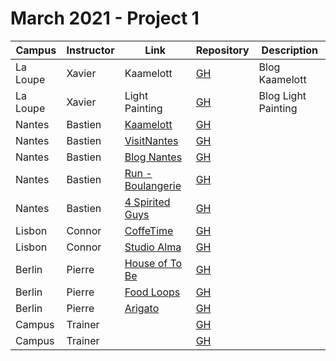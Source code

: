 # March 2021 - Project 1

| Campus     | Instructor    | Link                                                                        | Repository                                                        | Description                                            |
| ---------- | ------------- | --------------------------------------------------------------------------- | ----------------------------------------------------------------- | ------------------------------------------------------ |
| La Loupe   | Xavier        | Kaamelott                                 | [GH](https://github.com/dlandouard/projetKaamelott)                     | Blog Kaamelott                            |
| La Loupe   | Xavier        | Light Painting                                 | [GH](https://github.com/Benjamin-Moneta/Les-zartistes)             | Blog Light Painting                            |
| Nantes     | Bastien       | [Kaamelott](https://jbwcs.github.io/Kaamelott/)                                                                     | [GH](https://github.com/JbWCS/Kaamelott)                                                            |                                                |
| Nantes     | Bastien       | [VisitNantes](https://teasmade.github.io/VisitNantes/)                                                              | [GH](https://github.com/teasmade/VisitNantes)                                                            |                                                |
| Nantes     | Bastien       | [Blog Nantes](https://pbouhours.github.io/BienvenueNantes.github.io/)                                                | [GH](https://github.com/PBouhours/Projet1-NantesWebSite)                                                            |                                                |
| Nantes     | Bastien       | [Run - Boulangerie](https://vgaugler.github.io/RunBoulangerie-HTML-CSS-JS/index.html)                               | [GH](https://github.com/Crocoya/Projet-1-Run)                                                            |                                                |
| Nantes     | Bastien       | [4 Spirited Guys](http://www.apoppe.com/)                                                                           | [GH](https://github.com/Poppe-A/4-spirited-guys) 
| Lisbon     | Connor       | [CoffeTime](https://coffeetime-wcs.github.io/CoffeeTime/)                           | [GH]()                                                        |
| Lisbon     | Connor       | [Studio Alma](https://studio-alma.netlify.app/index.html)                           | [GH]()                                                        |
| Berlin     | Pierre       | [House of To Be](https://okankarakaya.github.io/house-of-tobe/)                           | [GH]()                                                        |
| Berlin     | Pierre       | [Food Loops](https://lucamilanese90.github.io/foodLoops/index.html)                           | [GH]()                                                        |
| Berlin     | Pierre       | [Arigato](https://may-moff.github.io/arigato/)                           | [GH]()                                                        |
| Campus     | Trainer       | []()                                                                        | [GH]()                                                            | <desc>                                                 |
| Campus     | Trainer       | []()                                                                        | [GH]()                                                            | <desc>                                                 |
